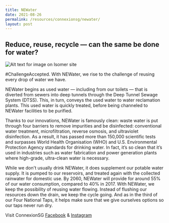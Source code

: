 ```yaml
---
title: NEWater
date: 2021-08-26
permalink: /resources/connexionsg/newater/
layout: post
---
```

## Reduce, reuse, recycle — can the same be done for water? 
![Alt text for image on Isomer site](/images/239288290_6003709209670994_4599516784272778528_n.jpg)

#ChallengeAccepted. With NEWater, we rise to the challenge of reusing every drop of water we have. 

NEWater begins as used water — including from our toilets — that is diverted from sewers into deep tunnels through the Deep Tunnel Sewage System (DTSS). This, in turn, conveys the used water to water reclamation plants. This used water is quickly treated, before being channeled to NEWater facilities to be purified.

Thanks to our innovations, NEWater is famously clean: waste water is put through four barriers to remove impurities and be disinfected: conventional water treatment, microfiltration, reverse osmosis, and ultraviolet disinfection. As a result, it has passed more than 150,000 scientific tests and surpasses World Health Organisation (WHO) and U.S. Environmental Protection Agency standards for drinking water. In fact, it’s so clean that it’s used in industries such as water fabrication and power generation plants where high-grade, ultra-clean water is necessary.

While we don't usually drink NEWater, it does supplement our potable water supply. It is pumped to our reservoirs, and treated again with the collected rainwater for domestic use. By 2060, NEWater will provide for around 55% of our water consumption, compared to 40% in 2017. 
With NEWater, we keep the possibility of reusing water flowing. Instead of flushing our resources down the drain, we keep the cycle going. And as in the third of our Four National Taps, it helps make sure that we give ourselves options so our taps never run dry.

Visit ConnexionSG [Facebook](https://www.facebook.com/ConnexionSG) & [Instagram](https://www.instagram.com/connexionsg/)
